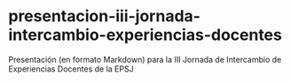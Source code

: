 # presentacion-iii-jornada-intercambio-experiencias-docentes
Presentación (en formato Markdown) para la III Jornada de Intercambio de Experiencias Docentes de la EPSJ

